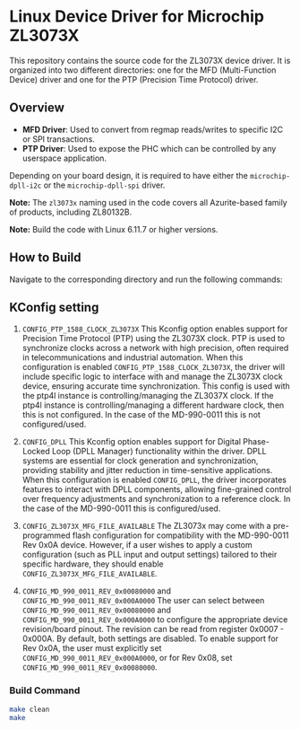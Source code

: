 # Linux Device Driver for Microchip ZL3073X

This repository contains the source code for the ZL3073X device driver. It is organized into two different directories: one for the MFD (Multi-Function Device) driver and one for the PTP (Precision Time Protocol) driver.

## Overview

- **MFD Driver**: Used to convert from regmap reads/writes to specific I2C or SPI transactions.
- **PTP Driver**: Used to expose the PHC which can be controlled by any userspace application.

Depending on your board design, it is required to have either the `microchip-dpll-i2c` or the `microchip-dpll-spi` driver.

**Note:** The `zl3073x` naming used in the code covers all Azurite-based family of products, including ZL80132B.

**Note:** Build the code with Linux 6.11.7 or higher versions.

## How to Build

Navigate to the corresponding directory and run the following commands:

## KConfig setting

1. `CONFIG_PTP_1588_CLOCK_ZL3073X`
This Kconfig option enables support for Precision Time Protocol (PTP) using the ZL3073X clock. PTP is used to synchronize clocks across a network with high precision, often required in telecommunications and industrial automation.
When this configuration is enabled `CONFIG_PTP_1588_CLOCK_ZL3073X`, the driver will include specific logic to interface with and manage the ZL3073X clock device, ensuring accurate time synchronization.
This config is used with the ptp4l instance is controlling/managing the ZL3037X clock.  If the ptp4l instance is controlling/managing a different hardware clock, then this is not configured. In the case of the MD-990-0011 this is not configured/used.

2. `CONFIG_DPLL`
This Kconfig option enables support for Digital Phase-Locked Loop (DPLL Manager) functionality within the driver. DPLL systems are essential for clock generation and synchronization, providing stability and jitter reduction in time-sensitive applications.
When this configuration is enabled `CONFIG_DPLL`, the driver incorporates features to interact with DPLL components, allowing fine-grained control over frequency adjustments and synchronization to a reference clock.
In the case of the MD-990-0011 this is configured/used.

3. `CONFIG_ZL3073X_MFG_FILE_AVAILABLE`
The ZL3073x may come with a pre-programmed flash configuration for compatibility with the MD-990-0011 Rev 0x0A device. However, if a user wishes to apply a custom configuration (such as PLL input and output settings) tailored to their specific hardware, they should enable `CONFIG_ZL3073X_MFG_FILE_AVAILABLE`.


4. `CONFIG_MD_990_0011_REV_0x00080000` and ` CONFIG_MD_990_0011_REV_0x000A0000` 
The user can select between `CONFIG_MD_990_0011_REV_0x00080000` and ` CONFIG_MD_990_0011_REV_0x000A0000` to configure the appropriate device revision/board pinout. The revision can be read from register 0x0007 - 0x000A. By default, both settings are disabled. To enable support for Rev 0x0A, the user must explicitly set ` CONFIG_MD_990_0011_REV_0x000A0000`, or for Rev 0x08, set `CONFIG_MD_990_0011_REV_0x00080000`.

### Build Command

```sh
make clean
make
```